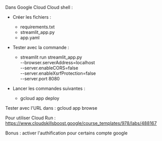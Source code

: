 Dans Google Cloud Cloud shell :

- Créer les fichiers :
    - requirements.txt
    - streamlit_app.py
    - app.yaml

- Tester avec la commande :
    - streamlit run streamlit_app.py \
    --browser.serverAddress=localhost \
    --server.enableCORS=false \
    --server.enableXsrfProtection=false \
    --server.port 8080

- Lancer les commandes suivantes :
    - gcloud app deploy

Tester avec l'URL dans : gcloud app browse

Pour utiliser Cloud Run : https://www.cloudskillsboost.google/course_templates/978/labs/488167

Bonus : activer l'authification pour certains compte google 
